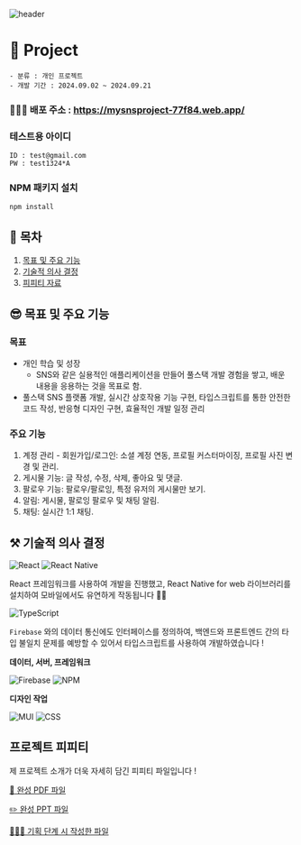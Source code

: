 ![header](https://capsule-render.vercel.app/api?type=waving&color=gradient&height=250&text=MyReactApp&fontAlign=50)

# 🙈 Project  
    - 분류 : 개인 프로젝트
    - 개발 기간 : 2024.09.02 ~ 2024.09.21
    

### 👩🏻‍💻 배포 주소 : https://mysnsproject-77f84.web.app/

### 테스트용 아이디 

    ID : test@gmail.com
    PW : test1324*A

### NPM 패키지 설치

``` 
npm install 
```

## 📌 목차
1. [목표 및 주요 기능](#😎-목표-및-주요-기능)
2. [기술적 의사 결정](#⚒️-기술적-의사-결정)
3. [피피티 자료](#프로젝트-피피티)

## 😎 목표 및 주요 기능

### 목표
- 개인 학습 및 성장
  - SNS와 같은 실용적인 애플리케이션을 만들어 풀스택 개발 경험을 쌓고, 배운 내용을 응용하는 것을 목표로 함.
- 풀스택 SNS 플랫폼 개발, 실시간 상호작용 기능 구현, 타입스크립트를 통한 안전한 코드 작성, 반응형 디자인 구현, 효율적인 개발 일정 관리

### 주요 기능
1. 계정 관리 - 회원가입/로그인: 소셜 계정 연동, 프로필 커스터마이징, 프로필 사진 변경 및 관리.
2. 게시물 기능: 글 작성, 수정, 삭제, 좋아요 및 댓글.
3. 팔로우 기능: 팔로우/팔로잉, 특정 유저의 게시물만 보기.
4. 알림: 게시물, 팔로잉 팔로우 및 채팅 알림.
5. 채팅: 실시간 1:1 채팅.


## ⚒️ 기술적 의사 결정

![React](https://img.shields.io/badge/react-%2320232a.svg?style=for-the-badge&logo=react&logoColor=%2361DAFB)
![React Native](https://img.shields.io/badge/react_native_for_web-%2320232a.svg?style=for-the-badge&logo=react&logoColor=%2361DAFB)

React 프레임워크를 사용하여 개발을 진행했고, React Native for web 라이브러리를 설치하여 모바일에서도 유연하게 작동됩니다 🙌🏻 

![TypeScript](https://img.shields.io/badge/typescript-%23007ACC.svg?style=for-the-badge&logo=typescript&logoColor=white)

`Firebase` 와의 데이터 통신에도 인터페이스를 정의하여, 백엔드와 프론트엔드 간의 타입 불일치 문제를 예방할 수 있어서 타입스크립트를 사용하여 개발하였습니다 ! 

**데이터, 서버, 프레임워크**

![Firebase](https://img.shields.io/badge/firebase-a08021?style=for-the-badge&logo=firebase&logoColor=ffcd34)
![NPM](https://img.shields.io/badge/NPM-%23CB3837.svg?style=for-the-badge&logo=npm&logoColor=white)


**디자인 작업**

![MUI](https://img.shields.io/badge/MUI-%230081CB.svg?style=for-the-badge&logo=mui&logoColor=white)
![CSS](https://img.shields.io/badge/CSS-2B2A4C?&style=for-the-badge&logo=css3&logoColor=white)


## 프로젝트 피피티

제 프로젝트 소개가 더욱 자세히 담긴 피피티 파일입니다 ! 

[📝 완성 PDF 파일](MySNSpptfile(최종).pdf)

[✏️ 완성 PPT 파일](MySNSpptfile(최종).pptx)

[👩🏻‍💻 기획 단계 시 작성한 파일](MySNS기획서.pptx)